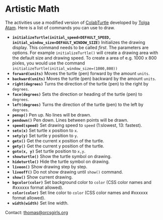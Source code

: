 # Artistic Math

The activities use a modified version of [ColabTurtle](https://github.com/tolgaatam/ColabTurtle) developed by [Tolga Atam](https://github.com/tolgaatam). Here is a list of commands you can use to draw.

* **`initializeTurtle(initial_speed=DEFAULT_SPEED, initial_window_size=DEFAULT_WINDOW_SIZE)`** Initializes the drawing display. This command needs to be called *first*. The parameters are options. For example `initializeTurtle()` will create a drawing area with the default size and drawing speed. To create a area of e.g. 1000 x 800 pixles, you would use the command `initializeTurtle(initial_window_size=(1000,800))`
* **`forward(units)`** Moves the turtle (pen) forward by the amount `units`. 
* **`backward(units)`** Moves the turtle (pen) backward by the amount `units`. 
* **`right(degrees)`**  Turns the direction of the turtle (pen) to the right by `degrees`.
* **`face(degrees)`** Sets the direction or heading  of the turtle (pen) to `degrees`.
* **`left(degrees)`** Turns the direction of the turtle (pen) to the left by `degrees`.
* **`penup()`** Pen up. No lines will be drawn.
* **`pendown()`** Pen down. Lines between points will be drawn.
* **`speed(speed)`** Set drawing speed to `speed` (1:slowest, 13: fastest).
* **`setx(x)`** Set turtle x position to `x`.
* **`sety(y)`** Set turtle y position to `y`.
* **`getx()`** Get the current x position of the turtle.
* **`gety()`** Get the current y position of the turtle.
* **`goto(x, y)`** Set turtle position to `x,y`.
* **`showturtle()`** Show the turtle symbol on drawing.
* **`hideturtle()`** Hide the turtle symbol on drawing.
* **`liveon()`** Show drawing step by step.
* **`liveoff()`** Do not show drawing until `show()` command.
* **`show()`** Show current drawing.
* **`bgcolor(color)`** Set background color to `color` (CSS color names and #xxxxxx format allowed).
* **`color(color)`** Set line color to `color` (CSS color names and #xxxxxx format allowed).
* **`width(width)`** Set line width.

Contact: [thomas@orcsgirls.org](mailto:thomas@orcsgirls.org)
